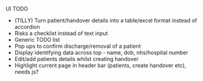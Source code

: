 UI TODO

- (TILLY) Turn patient/handover details into a table/excel format instead of accordion
- Risks a checklist instead of text input
- Generic TODO list
- Pop ups to confirm discharge/removal of a patient
- Display identifying data across top - name, dob, nhs/hospital number
- Edit/add patients details whilst creating handover
- Highlight current page in header bar (patients, create handover etc), needs js?
